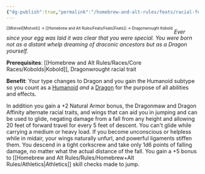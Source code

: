 ```yaml
---
{"dg-publish":true,"permalink":"/homebrew-and-alt-rules/feats/racial-feats/dragonwrought-kobold/"}
---
```


<sup><sup>[[Mistveil\|Mistveil]] → [[Homebrew and Alt Rules/Feats/Feats\|Feats]] → Dragonwrought Kobold</sup></sup>
*Ever since your egg was laid it was clear that you were special. You were born not as a distant whelp dreaming of draconic ancestors but as a Dragon yourself.*

**Prerequisites**: [[Homebrew and Alt Rules/Races/Core Races/Kobolds\|Kobold]], Dragonwrought racial trait

**Benefit**: Your type changes to Dragon and you gain the Humanoid subtype so you count as a [Humanoid](https://www.d20pfsrd.com/bestiary/rules-for-monsters/creature-types#TOC-Humanoid) _and_ a [Dragon](https://www.d20pfsrd.com/bestiary/monster-listings/dragons/) for the purpose of all abilities and effects.

In addition you gain a +2 Natural Armor bonus, the Dragonmaw and Dragon Affinity alternate racial traits, and wings that can aid you in jumping and can be used to glide, negating damage from a fall from any height and allowing 20 feet of forward travel for every 5 feet of descent. You can't glide while carrying a medium or heavy load. If you become unconscious or helpless while in midair, your wings naturally unfurl, and powerful ligaments stiffen them. You descend in a tight corkscrew and take only 1d6 points of falling damage, no matter what the actual distance of the fall. You gain a +5 bonus to [[Homebrew and Alt Rules/Rules/Homebrew+Alt Rules/Athletics\|Athletics]] skill checks made to jump.